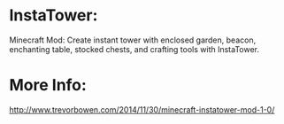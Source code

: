 InstaTower:
===========

Minecraft Mod: Create instant tower with enclosed garden, beacon, enchanting table, stocked chests, and crafting tools with InstaTower.

More Info:
==========

http://www.trevorbowen.com/2014/11/30/minecraft-instatower-mod-1-0/

